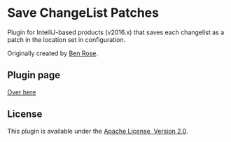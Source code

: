 # Save ChangeList Patches
Plugin for IntelliJ-based products (v2016.x) that saves each changelist as a patch in the location set in configuration.

Originally created by [Ben Rose](https://plugins.jetbrains.com/space/index?pr=&lg=BenRose3d).

## Plugin page
[Over here](https://plugins.jetbrains.com/plugin/4279)

## License
This plugin is available under the [Apache License, Version 2.0](http://www.apache.org/licenses/LICENSE-2.0).